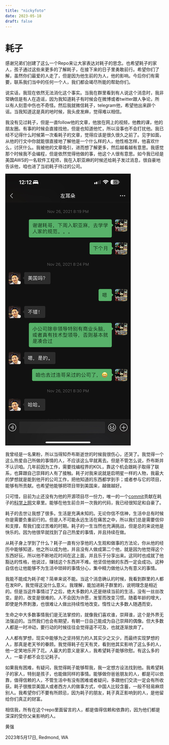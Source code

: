 ```yaml
--- 
title: "nickyfoto"
date: 2023-05-18
draft: false
---
```

# 耗子

感谢兄弟们创建了这么一个Repo来让大家表达对耗子的思念。也希望耗子的家人，孩子通过这些来更多的了解耗子，在接下来的日子里勇敢前行。希望你们了解，虽然你们最爱的人走了，但是因为他生前的为人，他的影响。今后你们有需要，联系我们当中的任何一个人，我们都会竭尽所能的帮助你们。

说实话，我现在依然无法消化这个事实。当我在群里看到有人说这个消息时，我非常确信是有人在造谣，因为我知道耗子有时候会在微博或者twitter跟人争论，所以有人刻意中伤也不奇怪。然后我就微信耗子，telegram他，希望他出来辟个谣。当我知道这是真的地时候，我头皮发麻，觉得难以相信。

我没有见过耗子，但是一直follow他的文章，他放在网上的视频，他教的课，他的朋友圈。有事的时候会直接找他，但是也知道他忙，所以没事也不会打扰他。我已经不记得什么时候第一次看耗子的文章，觉得应该是很久很久之前了。见字如面，从他的行文中你就能很直接地了解他是一个什么样的人，他性格怎样，他喜欢什么，讨厌什么。我被他的文章吸引，进而想了解更多，然后越看越有意思。我感觉那个时候我不会编程，但是依然觉得他做的事，他这个人很有意思。如今我已经是美国AWS的一名软件工程师，我在入职亚麻的时候还给耗子发过消息，很自豪地告诉他，咱也进了当初耗子待过的公司。

![](./wechat.jpeg)

我曾经是一名果粉，所以当得知乔布斯逝世的时候我很伤心，还哭了。我觉得一个这么热爱自己所做的事情的人，不应该这么早就离去。但是不管怎么说，乔布斯并不认识咱。几年前因为工作，需要找编程界的KOL，靠这个机会跟耗子取得了联系，也算跟自己崇拜的人有了接触。耗子对我来说就是启明星一样的人物，我最大的梦想就是能到他开的公司工作，把他知道的东西都学到手；或者参与它的项目，能够有所贡献。也希望他能够把项目带到美国来，越做越好。

只可惜，目前为止还没有为他的开源项目尽一份力，唯一的一个[commit](https://github.com/haoel/haoel.github.io/pull/8/commits/8d225f252ff88af41eb45e3de5d46163c397a77d)贡献在耗子的[科学上网](https://github.com/haoel/haoel.github.io)文章里。能够在他生前合并一次我的代码，我已经很知足和自豪了。

耗子的去世让我想了很多。生活是充满未知的。无论你信不信神，生活中总有时候你是需要负重前行的。但是人不可能永远生活在痛苦之中，所以我们总是需要信仰和支撑，帮我们度过苦难的时期。耗子的一生当然也充满挑战，但是总的来说他是快乐的。因为他很早就找到了自己热爱的事情，并且持续在做。

从耗子身上学到了什么？耗子一直有分享他的人生观和做事的方法论，你从他的经历中能够知道，他之所以成为他，并且没有人做成第二个他，就是因为他觉得这个东西好玩，所以他不断地花时间在这上面，并且乐于分享出来。这同时也成就了他豁达的性格，他说过，赚钱这个东西并不难。他坚信他做的东西一定会成功。这种自信也让他能够不为生活中琐碎的事情分心，集中精力做他认为有意义的事情。

我能不能成为耗子呢？简单来说不能。当这个消息确认的时候，我看到群里的人都在发RIP。我觉得这没什么意义。我理解，能加进耗子群里的，说明理念是相近的。但是当这件事情过了之后，绝大多数的人还是继续当前的生活，没有一丝丝改变。是的，改变是很难的。人不会因为许愿，发誓而改变习惯。随着年龄的增大，即使是外界刺激，也很难让人做出持续性地改变。惰性让大多数人随遇而安。

生命之中大多数事情我们是无法掌控的，就像我们喜欢谁，崇拜谁，这个是外界无法强迫的。当然我们也会有期望，有朝一日自己能成为自己崇拜的偶像。但大多数人都是一时冲动，要行动的时候往往会觉得遥不可及，也就逐渐放弃了。

人人都有梦想，现实中能够为之坚持努力的人其实少之又少，而最终实现梦想的人，那真是老天爷的眷顾。我觉得耗子在天有灵，看到他其实影响了这么多的人，他一定笑地乐开了花。人最大的意义是家人，我希望耗子能够欣慰。有这么多的人，一辈子都不会忘记耗子。

如果我有困难，有疑问，我觉得耗子能够帮我，我一定想方设法找到他。我希望耗子的家人，特别是孩子，也能做同样的事情。能够做你爸爸朋友的人，都是可以依靠，值得信赖的人，不管生活中有没有困难或者疑问，多跟他们交流一定会有所收获。耗子很推崇美国人或者西方人的做事方式，中国人比较含蓄，一般不轻易麻烦别人。我希望你们不要有所顾忌，因为耗子的朋友，耗子真正影响到的人，是他留给你们真正的财富。

相信我，所有在这个repo里面留言的人，都是值得信赖和依靠的，因为他们都是深深的受你父亲影响的人。

黄强

2023年5月17日, Redmond, WA
